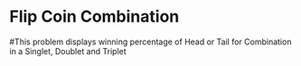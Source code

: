 # Flip Coin Combination
#This problem displays winning percentage of Head or Tail for Combination in a Singlet, Doublet and Triplet
